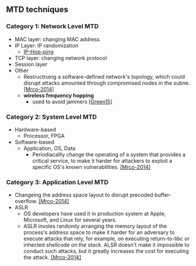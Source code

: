 ## MTD techniques

### Category 1: Network Level MTD
- MAC layer: changing MAC address
- IP Layer: IP randomization
  - [IP-Hop-ping](../file/ip-hopping.md)
- TCP layer: changing network protocol
- Session layer
- Other
  - Restructruing a software-defined network's topology, which could disrupt attacks amounted through compromised nodes in the subne. [[Mrco-2014]](http://ieeexplore.ieee.org/stamp/stamp.jsp?arnumber=6798537)
  - **wireless frequency hopping**
    - used to avoid jammers [[Green15]](http://arxiv.org/pdf/1404.6785.pdf)

### Category 2: System Level MTD
- Hardware-based
  - Processor, FPGA
- Software-based
  - Application, OS, Data
    - Periodiacallly change the operating of a system that provides a critical service, to make it harder for attackers to exploit a specific OS's known vulnerabilities. [[Mrco-2014]](http://ieeexplore.ieee.org/stamp/stamp.jsp?arnumber=6798537)


### Category 3: Application Level MTD
- Changeing the address space layout to disrupt precoded buffer-overflow. [[Mrco-2014]](http://ieeexplore.ieee.org/stamp/stamp.jsp?arnumber=6798537)
- ASLR
  - OS developers have used it in production system at Apple, Microsoft, and Linux for several years.
  - ASLR involes randomly arranging the memory layout of the process's address space to make it harder for an adversary to execute attacks that rely, for example, on executing return-to-libc or inhected shellcode on the stack. ALSR doesn't make it impossible to conduct such attacks, but it greatly increases the cost for executing the attack. [[Mrco-2014]](http://ieeexplore.ieee.org/stamp/stamp.jsp?arnumber=6798537)




 

